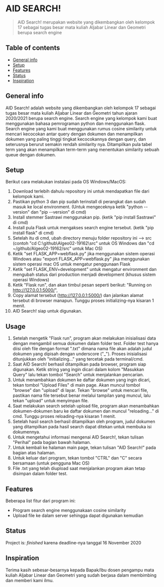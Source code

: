 # AID SEARCH!
> AID Search! merupakan website yang dikembangkan oleh kelompok 17 sebagai tugas besar mata kuliah Aljabar Linear dan Geometri berupa search engine

## Table of contents
* [General info](#general-info)
* [Setup](#setup)
* [Features](#features)
* [Status](#status)
* [Inspiration](#inspiration)

## General info
AID Search! adalah website yang dikembangkan oleh kelompok 17 sebagai tugas besar mata kuliah Aljabar Linear dan Geometri tahun ajaran 2020/2021 berupa search engine. Search engine yang kelompok kami buat menggunakan bahasa pemrograman python dan menggunakan flask. Search engine yang kami buat menggunakan rumus cosine similarity untuk mencari kecocokan antar query dengan dokumen dan menampilkan dokumen yang paling tinggi tingkat kecocokannya dengan query, dan seterusnya berurut semakin rendah similarity nya. Ditampilkan pula tabel term yang akan menampilkan term-term yang menentukan similarity sebuah queue dengan dokumen.



## Setup
Berikut cara melakukan instalasi pada OS Windows/MacOS:
1. Download terlebih dahulu repository ini untuk mendapatkan file dari kelompok kami.
2. Pastikan python 3 dan pip sudah terinstall di perangkat dan sudah masuk ke local environment. (Untuk mengeceknya ketik "python --version" dan "pip --version" di cmd)
3. Install stemmer Sastrawi menggunakan pip. (ketik "pip install Sastrawi" di cmd)
4. Install pula Flask untuk mengakses search engine tersebut. (ketik "pip install flask" di cmd)
5. Setelah itu di cmd, ubah directory menuju folder repository ini --> src (contoh "cd C:\github\Algeo02-19162\src" untuk OS Windows dan "cd ~/github/Algeo02-19162/src" untuk Mac OS)
6. Ketik "set FLASK_APP=webflask.py" jika menggunakan sistem operasi Windows atau "export FLASK_APP=webflask.py" jika menggunakan sistem operasi mac OS untuk mengatur penggunaan Flask
7. Ketik "set FLASK_ENV=development" untuk mengatur environment dan mengubah status dari production menjadi development (khusus sistem operasi Windows)
8. Ketik "Flask run", dan akan timbul pesan seperti berikut: "Running on http://127.0.0.1:5000/",
9. Copy alamat tersebut (http://127.0.0.1:5000/) dan jalankan alamat tersebut di browser manapun. Tunggu proses initializing-nya kisaran 1 menit.
10. AID Search! siap untuk digunakan.

## Usage
1. Setelah mengetik "Flask run", program akan melakukan inisialisasi data dengan mengambil semua dokumen dalam folder test. Folder test hanya diisi oleh file dengan format ".txt" dimana nama file akan adalah judul dokumen yang dipisah dengan underscore ("\_"). Proses inisialisasi ditunjukkan oleh "initializing..." yang tercetak pada terminal/cmd.
2. Saat AID Search! berhasil ditampilkan pada browser, program siap digunakan. Ketik string yang ingin dicari dalam kolom "Masukkan Query" lalu tekan tombol "Search" untuk menjalankan pencarian.
3. Untuk menambahkan dokumen ke daftar dokumen yang ingin dicari, tekan tombol "Upload Files" di main page. Akan muncul tombol "browse" dan "upload" di layar. Tekan "browse" untuk mencari file, pastikan nama file tersebut benar melalui tampilan yang muncul, lalu tekan "upload" untuk menyimpan file.
4. Saat melakukan search setelah upload file, program akan menambahkan dokumen-dokumen baru ke daftar dokumen dan muncul "reloading..." di cmd. Tunggu proses reloading-nya kisaran 1 menit.
5. Setelah hasil search berhasil ditampilkan oleh program, judul dokumen yang ditampilkan pada hasil search dapat ditekan untuk membuka isi dokumennya.
6. Untuk mengetahui informasi mengenai AID Search!, tekan tulisan "Perihal" pada bagian bawah halaman.
7. Untuk kembali ke halaman main page, tekan tulisan "AID Search!" pada bagian atas halaman.
8. Untuk keluar dari program, tekan tombol "CTRL" dan "C" secara bersamaan (untuk pengguna Mac OS)
9. File .txt yang telah diupload saat menjalankan program akan tetap disimpan dalam folder test.

## Features
Beberapa list fitur dari program ini:
* Program search engine menggunakaan cosine similarity
* Upload file ke dalam server sehingga dapat digunakan kemudian

## Status
Project is: _finished_ karena deadline-nya tanggal 16 November 2020

## Inspiration
Terima kasih sebesar-besarnya kepada Bapak/Ibu dosen pengampu mata kuliah Aljabar Linear dan Geometri yang sudah berjasa dalam membimbing dan memberi kami ilmu.
